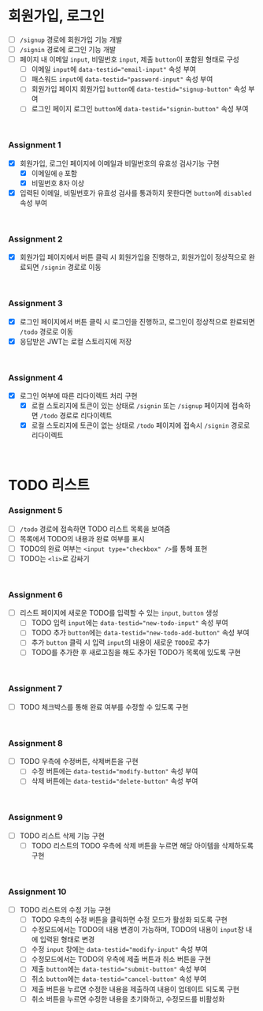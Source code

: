 # 회원가입, 로그인

- [ ] `/signup` 경로에 회원가입 기능 개발
- [ ] `/signin` 경로에 로그인 기능 개발
- [ ] 페이지 내 이메일 `input`, 비밀번호 `input`, 제출 `button`이 포함된 형태로 구성
  - [ ] 이메일 `input`에 `data-testid="email-input"` 속성 부여
  - [ ] 패스워드 `input`에 `data-testid="password-input"` 속성 부여
  - [ ] 회원가입 페이지 회원가입 `button`에 `data-testid="signup-button"` 속성 부여
  - [ ] 로그인 페이지 로그인 `button`에 `data-testid="signin-button"` 속성 부여

<br>

### Assignment 1

- [x] 회원가입, 로그인 페이지에 이메일과 비밀번호의 유효성 검사기능 구현
  - [x] 이메일에 `@` 포함
  - [x] 비밀번호 8자 이상
- [x] 입력된 이메일, 비밀번호가 유효성 검사를 통과하지 못한다면 `button`에 `disabled` 속성 부여

<br>

### Assignment 2

- [x] 회원가입 페이지에서 버튼 클릭 시 회원가입을 진행하고, 회원가입이 정상적으로 완료되면 `/signin` 경로로 이동

<br>

### Assignment 3

- [x] 로그인 페이지에서 버튼 클릭 시 로그인을 진행하고, 로그인이 정상적으로 완료되면 `/todo` 경로로 이동
- [x] 응답받은 JWT는 로컬 스토리지에 저장

<br>

### Assignment 4

- [x] 로그인 여부에 따른 리다이렉트 처리 구현
  - [x] 로컬 스토리지에 토큰이 있는 상태로 `/signin` 또는 `/signup` 페이지에 접속하면 `/todo` 경로로 리다이렉트
  - [x] 로컬 스토리지에 토큰이 없는 상태로 `/todo` 페이지에 접속시 `/signin` 경로로 리다이렉트

<br>

# TODO 리스트

### Assignment 5

- [ ] `/todo` 경로에 접속하면 TODO 리스트 목록을 보여줌
- [ ] 목록에서 TODO의 내용과 완료 여부를 표시
- [ ] TODO의 완료 여부는 `<input type="checkbox" />`를 통해 표현
- [ ] TODO는 `<li>`로 감싸기

<br>

### Assignment 6

- [ ] 리스트 페이지에 새로운 TODO를 입력할 수 있는 `input`, `button` 생성
  - [ ] TODO 입력 `input`에는 `data-testid="new-todo-input"` 속성 부여
  - [ ] TODO 추가 `button`에는 `data-testid="new-todo-add-button"` 속성 부여
  - [ ] 추가 `button` 클릭 시 입력 `input`의 내용이 새로운 `TODO`로 추가
  - [ ] TODO를 추가한 후 새로고침을 해도 추가된 TODO가 목록에 있도록 구현

<br>

### Assignment 7

- [ ] TODO 체크박스를 통해 완료 여부를 수정할 수 있도록 구현

<br>

### Assignment 8

- [ ] TODO 우측에 수정버튼, 삭제버튼을 구현
  - [ ] 수정 버튼에는 `data-testid="modify-button"` 속성 부여
  - [ ] 삭제 버튼에는 `data-testid="delete-button"` 속성 부여

<br>

### Assignment 9

- [ ] TODO 리스트 삭제 기능 구현
  - [ ] TODO 리스트의 TODO 우측에 삭제 버튼을 누르면 해당 아이템을 삭제하도록 구현

<br>

### Assignment 10

- [ ] TODO 리스트의 수정 기능 구현
  - [ ] TODO 우측의 수정 버튼을 클릭하면 수정 모드가 활성화 되도록 구현
  - [ ] 수정모드에서는 TODO의 내용 변경이 가능하며, TODO의 내용이 `input`창 내에 입력된 형태로 변경
  - [ ] 수정 `input` 창에는 `data-testid="modify-input"` 속성 부여
  - [ ] 수정모드에서는 TODO의 우측에 제출 버튼과 취소 버튼을 구현
  - [ ] 제출 `button`에는 `data-testid="submit-button"` 속성 부여
  - [ ] 취소 `button`에는 `data-testid="cancel-button"` 속성 부여
  - [ ] 제출 버튼을 누르면 수정한 내용을 제출하여 내용이 업데이트 되도록 구현
  - [ ] 취소 버튼을 누르면 수정한 내용을 초기화하고, 수정모드를 비활성화
